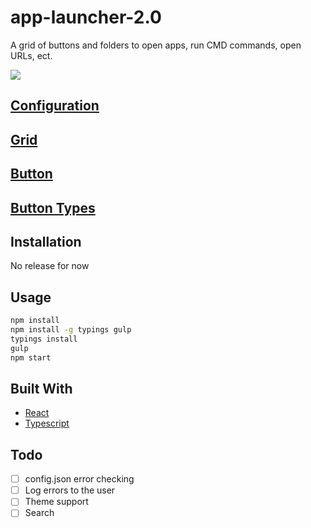 # app-launcher-2.0
A grid of buttons and folders to open apps, run CMD commands, open URLs, ect.

![](http://i.imgur.com/6RwT4b0.png)

## [Configuration](https://github.com/ocboogie/app-launcher-2.0/wiki/Configuration)


## [Grid](https://github.com/ocboogie/app-launcher-2.0/wiki/Grid)


## [Button](https://github.com/ocboogie/app-launcher-2.0/wiki/Button)

## [Button Types](https://github.com/ocboogie/app-launcher-2.0/wiki/Buttons-types)


## Installation
No release for now

## Usage
```bash
npm install
npm install -g typings gulp
typings install
gulp
npm start
```

## Built With

* [React](https://facebook.github.io/react/)
* [Typescript](https://www.typescriptlang.org/)

## Todo
- [ ] config.json error checking
- [ ] Log errors to the user
- [ ] Theme support
- [ ] Search